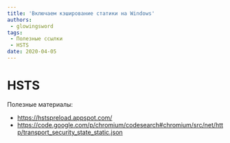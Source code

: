 ```yaml
---
title: 'Включаем кэширование статики на Windows'
authors: 
 - glowingsword
tags:
 - Полезные ссылки
 - HSTS 
date: 2020-04-05
---
```

# HSTS
Полезные материалы:
-   <https://hstspreload.appspot.com/>
-   <https://code.google.com/p/chromium/codesearch#chromium/src/net/http/transport_security_state_static.json>
